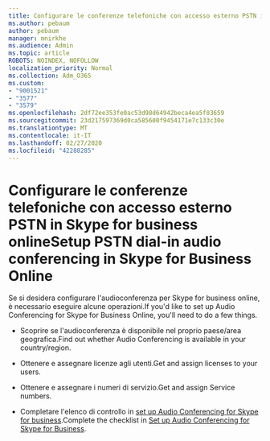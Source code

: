 ```yaml
---
title: Configurare le conferenze telefoniche con accesso esterno PSTN in Skype for business online
ms.author: pebaum
author: pebaum
manager: mnirkhe
ms.audience: Admin
ms.topic: article
ROBOTS: NOINDEX, NOFOLLOW
localization_priority: Normal
ms.collection: Adm_O365
ms.custom:
- "9001521"
- "3577"
- "3579"
ms.openlocfilehash: 2df72ee353fe0ac53d98d64942beca4ea5f83659
ms.sourcegitcommit: 23d217597369d0ca585600f9454171e7c133c30e
ms.translationtype: MT
ms.contentlocale: it-IT
ms.lasthandoff: 02/27/2020
ms.locfileid: "42288285"
---
```

# <a name="setup-pstn-dial-in-audio-conferencing-in-skype-for-business-online"></a><span data-ttu-id="0845b-102">Configurare le conferenze telefoniche con accesso esterno PSTN in Skype for business online</span><span class="sxs-lookup"><span data-stu-id="0845b-102">Setup PSTN dial-in audio conferencing in Skype for Business Online</span></span>

<span data-ttu-id="0845b-103">Se si desidera configurare l'audioconferenza per Skype for business online, è necessario eseguire alcune operazioni.</span><span class="sxs-lookup"><span data-stu-id="0845b-103">If you'd like to set up Audio Conferencing for Skype for Business Online, you'll need to do a few things.</span></span> 

- <span data-ttu-id="0845b-104">Scoprire se l'audioconferenza è disponibile nel proprio paese/area geografica.</span><span class="sxs-lookup"><span data-stu-id="0845b-104">Find out whether Audio Conferencing is available in your country/region.</span></span>

- <span data-ttu-id="0845b-105">Ottenere e assegnare licenze agli utenti.</span><span class="sxs-lookup"><span data-stu-id="0845b-105">Get and assign licenses to your users.</span></span>

- <span data-ttu-id="0845b-106">Ottenere e assegnare i numeri di servizio.</span><span class="sxs-lookup"><span data-stu-id="0845b-106">Get and assign Service numbers.</span></span>

- <span data-ttu-id="0845b-107">Completare l'elenco di controllo in [set up Audio Conferencing for Skype for business](https://docs.microsoft.com/SkypeForBusiness/audio-conferencing-in-office-365/set-up-audio-conferencing).</span><span class="sxs-lookup"><span data-stu-id="0845b-107">Complete the checklist in [Set up Audio Conferencing for Skype for Business](https://docs.microsoft.com/SkypeForBusiness/audio-conferencing-in-office-365/set-up-audio-conferencing).</span></span>
